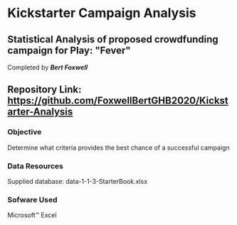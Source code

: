 # Kickstarter Campaign Analysis
## Statistical Analysis of proposed crowdfunding campaign for Play: "Fever"

Completed by ***Bert Foxwell***

## Repository Link:  https://github.com/FoxwellBertGHB2020/Kickstarter-Analysis

### Objective
Determine what criteria provides the best chance of a successful campaign

### Data Resources
Supplied database: data-1-1-3-StarterBook.xlsx

### Sofware Used  
Microsoft™ Excel
